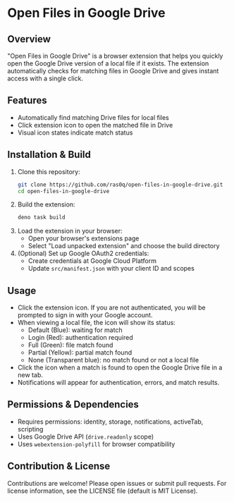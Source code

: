 # Open Files in Google Drive

## Overview

"Open Files in Google Drive" is a browser extension that helps you quickly open
the Google Drive version of a local file if it exists. The extension
automatically checks for matching files in Google Drive and gives instant access
with a single click.

## Features

- Automatically find matching Drive files for local files
- Click extension icon to open the matched file in Drive
- Visual icon states indicate match status

## Installation & Build

1. Clone this repository:
   ```bash
   git clone https://github.com/ras0q/open-files-in-google-drive.git
   cd open-files-in-google-drive
   ```
2. Build the extension:
   ```bash
   deno task build
   ```
3. Load the extension in your browser:
   - Open your browser's extensions page
   - Select "Load unpacked extension" and choose the build directory
4. (Optional) Set up Google OAuth2 credentials:
   - Create credentials at Google Cloud Platform
   - Update `src/manifest.json` with your client ID and scopes

## Usage

- Click the extension icon. If you are not authenticated, you will be prompted
  to sign in with your Google account.
- When viewing a local file, the icon will show its status:
  - Default (Blue): waiting for match
  - Login (Red): authentication required
  - Full (Green): file match found
  - Partial (Yellow): partial match found
  - None (Transparent blue): no match found or not a local file
- Click the icon when a match is found to open the Google Drive file in a new
  tab.
- Notifications will appear for authentication, errors, and match results.

## Permissions & Dependencies

- Requires permissions: identity, storage, notifications, activeTab, scripting
- Uses Google Drive API (`drive.readonly` scope)
- Uses `webextension-polyfill` for browser compatibility

## Contribution & License

Contributions are welcome! Please open issues or submit pull requests. For
license information, see the LICENSE file (default is MIT License).
